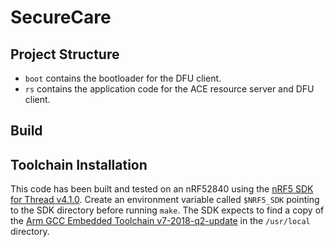 # SecureCare

## Project Structure
- `boot` contains the bootloader for the DFU client.
- `rs` contains the application code for the ACE resource server and DFU client.

## Build

## Toolchain Installation
This code has been built and tested on an nRF52840 using the [nRF5 SDK for Thread v4.1.0](https://www.nordicsemi.com/Software-and-tools/Software/nRF5-SDK-for-Thread-and-Zigbee/Download). Create an environment variable called `$NRF5_SDK` pointing to the SDK directory before running `make`. The SDK expects to find a copy of the [Arm GCC Embedded Toolchain v7-2018-q2-update](https://developer.arm.com/open-source/gnu-toolchain/gnu-rm/downloads) in the `/usr/local` directory. 
